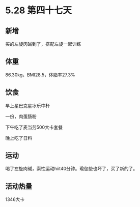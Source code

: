 # 5.28 第四十七天

## 新增

买的左旋肉碱到了，搭配左旋一起训练

## 体重

86.30kg，BMI28.5，体脂率27.3%

## 饮食

早上星巴克星冰乐中杯

一份，肉蛋肠粉

下午吃了麦当劳500大卡套餐

晚上吃了日料

## 运动

喝了左旋肉碱，索性运动hiit40分钟。瑜伽垫也坏了，买了新的了。

## 活动热量

1346大卡